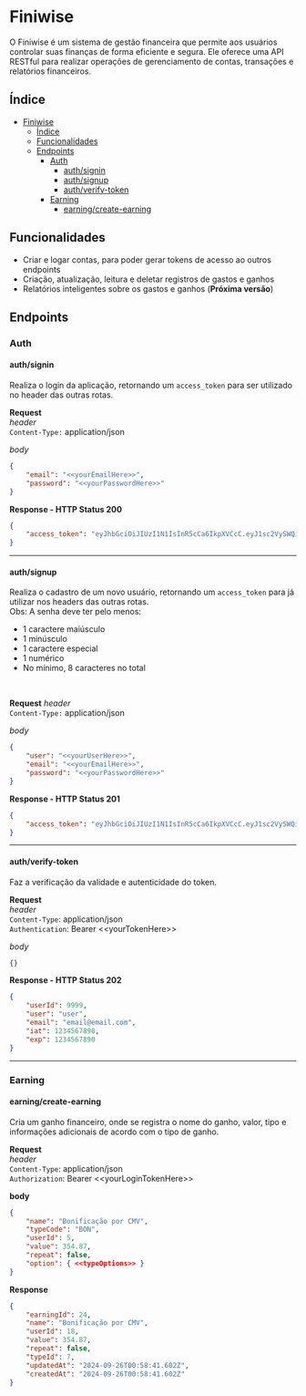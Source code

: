 

# Finiwise

O Finiwise é um sistema de gestão financeira que permite aos usuários controlar suas finanças de forma eficiente e segura. Ele oferece uma API RESTful para realizar operações de gerenciamento de contas, transações e relatórios financeiros.

## Índice
- [Finiwise](#finiwise)
  - [Índice](#índice)
  - [Funcionalidades](#funcionalidades)
  - [Endpoints](#endpoints)
    - [Auth](#auth)
      - [auth/signin](#authsignin)
      - [auth/signup](#authsignup)
      - [auth/verify-token](#authverify-token)
    - [Earning](#earning)
      - [earning/create-earning](#earningcreate-earning)

## Funcionalidades
- Criar e logar contas, para poder gerar tokens de acesso ao outros endpoints
- Criação, atualização, leitura e deletar registros de gastos e ganhos
- Relatórios inteligentes sobre os gastos e ganhos (**Próxima versão**)


## Endpoints
### Auth
#### auth/signin
Realiza o login da aplicação, retornando um `access_token` para ser utilizado no header das outras rotas.

**Request**\
*header*\
`Content-Type:` application/json

*body*
```json
{
    "email": "<<yourEmailHere>>",
    "password": "<<yourPasswordHere>>"
}
```

**Response - HTTP Status 200**
```json
{
    "access_token": "eyJhbGciOiJIUzI1N1IsInR5cCa6IkpXVCcC.eyJ1sc2VySWQiOjE4LCJ2aSdWruUlaWRtaW4iLCJlbWFpbCI6ImaRhSsdDDJhcnErcy5kZXYuY29udGF0b0BnbWFpbC5jb20iLCJpYXQiOjE3MjcyOTMxNTQsImV4cCI63RtyYa23CczE4NH0.DybJ47Efw02xWWHg6L0j5qa_w7CPr-4ChgbY51Aey8U"
}
```
---
#### auth/signup
Realiza o cadastro de um novo usuário, retornando um `access_token` para já utilizar nos headers das outras rotas.\
Obs: A senha deve ter pelo menos: 
  - 1 caractere maiúsculo
  - 1 minúsculo
  - 1 caractere especial
  - 1 numérico
  - No mínimo, 8 caracteres no total

<br/>

**Request**
*header*\
`Content-Type:` application/json

*body*
```json
{
    "user": "<<yourUserHere>>",
    "email": "<<yourEmailHere>>",
    "password": "<<yourPasswordHere>>"
}
```

**Response - HTTP Status 201**
```json
{
    "access_token": "eyJhbGciOiJIUzI1N1IsInR5cCa6IkpXVCcC.eyJ1sc2VySWQiOjE4LCJ2aSdWruUlaWRtaW4iLCJlbWFpbCI6ImaRhSsdDDJhcnErcy5kZXYuY29udGF0b0BnbWFpbC5jb20iLCJpYXQiOjE3MjcyOTMxNTQsImV4cCI63RtyYa23CczE4NH0.DybJ47Efw02xWWHg6L0j5qa_w7CPr-4ChgbY51Aey8U"
}
```
---

#### auth/verify-token
Faz a verificação da validade e autenticidade do token.

**Request**\
*header*\
`Content-Type`: application/json\
`Authentication`: Bearer <\<yourTokenHere>\>

*body*
```json
{}
```

**Response - HTTP Status 202**
```json
{
    "userId": 9999,
    "user": "user",
    "email": "email@email.com",
    "iat": 1234567890,
    "exp": 1234567890
}
```
---
### Earning
#### earning/create-earning
Cria um ganho financeiro, onde se registra o nome do ganho, valor, tipo e informações adicionais de acordo com o tipo de ganho.

**Request**\
*header*\
`Content-Type`: application/json\
`Authorization`: Bearer <\<yourLoginTokenHere>\>

**body**
```json
{
    "name": "Bonificação por CMV",
    "typeCode": "BON",
    "userId": 5,
    "value": 354.87,
    "repeat": false,
    "option": { <<typeOptions>> }
}
```

**Response**
```json
{
    "earningId": 24,
    "name": "Bonificação por CMV",
    "userId": 18,
    "value": 354.87,
    "repeat": false,
    "typeId": 7,
    "updatedAt": "2024-09-26T00:58:41.602Z",
    "createdAt": "2024-09-26T00:58:41.602Z"
}
```
